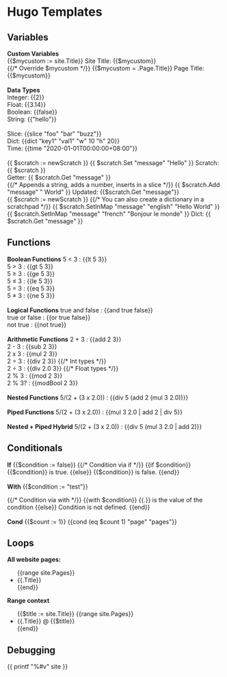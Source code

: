 <h1>Hugo Templates</h1>
<h2>Variables</h2>
<b>Custom Variables</b>                                        <br />
{{$mycustom := site.Title}}
Site Title: {{$mycustom}}                                      <br />
{{/* Override $mycustom */}}
{{$mycustom = .Page.Title}}
Page Title: {{$mycustom}}                                      <br />
                                                               <br />
<b>Data Types</b>                                              <br />
Integer: {{2}}                                                 <br />
Float: {{3.14}}                                                <br />
Boolean: {{false}}                                             <br />
String: {{"hello"}}                                            <br />
                                                               <br />
Slice: {{slice "foo" "bar" "buzz"}}                            <br />
Dict: {{dict "key1" "val1" "w" 10 "h" 20}}                     <br />
Time: {{time "2020-01-01T00:00:00+08:00"}}                     <br />
                                                               <br />
{{ $scratch := newScratch }}
{{ $scratch.Set "message" "Hello" }}
Scratch: {{ $scratch }}                                        <br />
Getter: {{ $scratch.Get "message" }}                           <br />
{{/* Appends a string, adds a number, inserts in a slice */}}
{{ $scratch.Add "message" " World" }}
Updated: {{$scratch.Get "message"}}                            <br />
{{ $scratch := newScratch }}
{{/* You can also create a dictionary in a scratchpad */}}
{{ $scratch.SetInMap "message" "english" "Hello World" }}
{{ $scratch.SetInMap "message" "french" "Bonjour le monde" }}
Dict: {{ $scratch.Get "message" }}                             <br />
<h2> Functions </h2>
<b>Boolean Functions</b>
5 &lt; 3 : {{lt 5 3}}                                          <br />
5 &gt; 3 : {{gt 5 3}}                                          <br />
5 &ge; 3 : {{ge 5 3}}                                          <br />
5 &le; 3 : {{le 5 3}}                                          <br />
5 = 3 : {{eq 5 3}}                                             <br />
5 &ne; 3 : {{ne 5 3}}                                          <br />
                                                               <br />
<b>Logical Functions</b>
true and false : {{and true false}}                            <br />
true or false : {{or true false}}                              <br />
not true : {{not true}}                                        <br />
                                                               <br />
<b>Arithmetic Functions</b>
2 + 3 : {{add 2 3}}                                            <br />
2 - 3 : {{sub 2 3}}                                            <br />
2 x 3 : {{mul 2 3}}                                            <br />
2 &divide; 3 : {{div 2 3}} {{/* Int types   */}}               <br />
2 &divide; 3 : {{div 2.0 3}} {{/* Float types */}}             <br />
2 % 3 : {{mod 2 3}}                                            <br />
2 % 3? : {{modBool 2 3}}                                       <br />
                                                               <br />
<b>Nested Functions</b>
5/(2 + (3 x 2.0)) : {{div 5 (add 2 (mul 3 2.0))}}              <br />
                                                               <br />
<b>Piped Functions</b>
5/(2 + (3 x 2.0)) : {{mul 3 2.0 | add 2 | div 5}}              <br />
                                                               <br />
<b>Nested + Piped Hybrid</b>
5/(2 + (3 x 2.0)) : {{div 5 (mul 3 2.0 | add 2)}}              <br />

<h2> Conditionals </h2>
<b>If</b>
{{$condition := false}}
{{/* Condition via if */}}
{{if $condition}}
{{$condition}} is true.
{{else}}
{{$condition}} is false.
{{end}}                                                        <br />
                                                               <br />
<b>With</b>
{{$condition := "test"}}

{{/* Condition via with */}}
{{with $condition}}
{{.}} is the value of the condition
{{else}}
Condition is not defined.
{{end}}                                                       <br />
<br />
<b>Cond</b>
{{$count := 1}}
{{cond (eq $count 1) "page" "pages"}}

<h2>Loops</h2>
<b>All website pages:</b>
<ul>
{{range site.Pages}}
<li> {{.Title}}</li>
{{end}}
</ul>
<b>Range context</b>
<ul>
{{$title := site.Title}}
{{range site.Pages}}
<li> {{.Title}} @ {{$title}}</li>
{{end}}
</ul>
<h2>Debugging</h2>
{{ printf "%#v" site }}